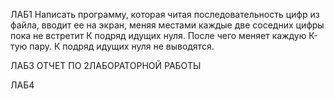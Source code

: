 ЛАБ1 
Написать программу, которая читая последовательность цифр из файла, вводит ее на экран, меняя местами каждые две соседних цифры пока не встретит К подряд идущих нуля. После чего меняет каждую К-тую пару. К подряд идущих нуля не выводятся.  
  
  ЛАБ3
  ОТЧЕТ ПО 2ЛАБОРАТОРНОЙ РАБОТЫ
  
  ЛАБ4
